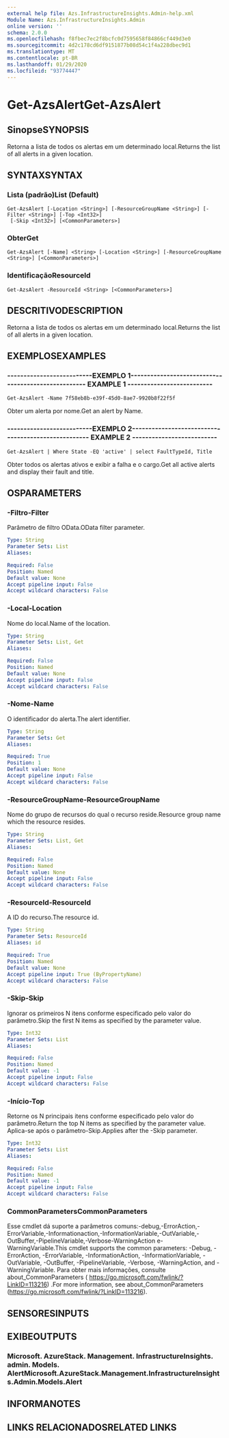 ```yaml
---
external help file: Azs.InfrastructureInsights.Admin-help.xml
Module Name: Azs.InfrastructureInsights.Admin
online version: ''
schema: 2.0.0
ms.openlocfilehash: f8fbec7ec2f8bcfc0d7595658f84866cf449d3e0
ms.sourcegitcommit: 4d2c178cd6df9151877b08d54c1f4a228dbec9d1
ms.translationtype: MT
ms.contentlocale: pt-BR
ms.lasthandoff: 01/29/2020
ms.locfileid: "93774447"
---
```

# <span data-ttu-id="ef0f2-101">Get-AzsAlert</span><span class="sxs-lookup"><span data-stu-id="ef0f2-101">Get-AzsAlert</span></span>

## <span data-ttu-id="ef0f2-102">Sinopse</span><span class="sxs-lookup"><span data-stu-id="ef0f2-102">SYNOPSIS</span></span>
<span data-ttu-id="ef0f2-103">Retorna a lista de todos os alertas em um determinado local.</span><span class="sxs-lookup"><span data-stu-id="ef0f2-103">Returns the list of all alerts in a given location.</span></span>

## <span data-ttu-id="ef0f2-104">SYNTAX</span><span class="sxs-lookup"><span data-stu-id="ef0f2-104">SYNTAX</span></span>

### <span data-ttu-id="ef0f2-105">Lista (padrão)</span><span class="sxs-lookup"><span data-stu-id="ef0f2-105">List (Default)</span></span>
```
Get-AzsAlert [-Location <String>] [-ResourceGroupName <String>] [-Filter <String>] [-Top <Int32>]
 [-Skip <Int32>] [<CommonParameters>]
```

### <span data-ttu-id="ef0f2-106">Obter</span><span class="sxs-lookup"><span data-stu-id="ef0f2-106">Get</span></span>
```
Get-AzsAlert [-Name] <String> [-Location <String>] [-ResourceGroupName <String>] [<CommonParameters>]
```

### <span data-ttu-id="ef0f2-107">Identificação</span><span class="sxs-lookup"><span data-stu-id="ef0f2-107">ResourceId</span></span>
```
Get-AzsAlert -ResourceId <String> [<CommonParameters>]
```

## <span data-ttu-id="ef0f2-108">DESCRITIVO</span><span class="sxs-lookup"><span data-stu-id="ef0f2-108">DESCRIPTION</span></span>
<span data-ttu-id="ef0f2-109">Retorna a lista de todos os alertas em um determinado local.</span><span class="sxs-lookup"><span data-stu-id="ef0f2-109">Returns the list of all alerts in a given location.</span></span>

## <span data-ttu-id="ef0f2-110">EXEMPLOS</span><span class="sxs-lookup"><span data-stu-id="ef0f2-110">EXAMPLES</span></span>

### <span data-ttu-id="ef0f2-111">--------------------------EXEMPLO 1--------------------------</span><span class="sxs-lookup"><span data-stu-id="ef0f2-111">-------------------------- EXAMPLE 1 --------------------------</span></span>
```
Get-AzsAlert -Name 7f58eb8b-e39f-45d0-8ae7-9920b8f22f5f
```

<span data-ttu-id="ef0f2-112">Obter um alerta por nome.</span><span class="sxs-lookup"><span data-stu-id="ef0f2-112">Get an alert by Name.</span></span>

### <span data-ttu-id="ef0f2-113">--------------------------EXEMPLO 2--------------------------</span><span class="sxs-lookup"><span data-stu-id="ef0f2-113">-------------------------- EXAMPLE 2 --------------------------</span></span>
```
Get-AzsAlert | Where State -EQ 'active' | select FaultTypeId, Title
```

<span data-ttu-id="ef0f2-114">Obter todos os alertas ativos e exibir a falha e o cargo.</span><span class="sxs-lookup"><span data-stu-id="ef0f2-114">Get all active alerts and display their fault and title.</span></span>

## <span data-ttu-id="ef0f2-115">OS</span><span class="sxs-lookup"><span data-stu-id="ef0f2-115">PARAMETERS</span></span>

### <span data-ttu-id="ef0f2-116">-Filtro</span><span class="sxs-lookup"><span data-stu-id="ef0f2-116">-Filter</span></span>
<span data-ttu-id="ef0f2-117">Parâmetro de filtro OData.</span><span class="sxs-lookup"><span data-stu-id="ef0f2-117">OData filter parameter.</span></span>

```yaml
Type: String
Parameter Sets: List
Aliases: 

Required: False
Position: Named
Default value: None
Accept pipeline input: False
Accept wildcard characters: False
```

### <span data-ttu-id="ef0f2-118">-Local</span><span class="sxs-lookup"><span data-stu-id="ef0f2-118">-Location</span></span>
<span data-ttu-id="ef0f2-119">Nome do local.</span><span class="sxs-lookup"><span data-stu-id="ef0f2-119">Name of the location.</span></span>

```yaml
Type: String
Parameter Sets: List, Get
Aliases: 

Required: False
Position: Named
Default value: None
Accept pipeline input: False
Accept wildcard characters: False
```

### <span data-ttu-id="ef0f2-120">-Nome</span><span class="sxs-lookup"><span data-stu-id="ef0f2-120">-Name</span></span>
<span data-ttu-id="ef0f2-121">O identificador do alerta.</span><span class="sxs-lookup"><span data-stu-id="ef0f2-121">The alert identifier.</span></span>

```yaml
Type: String
Parameter Sets: Get
Aliases: 

Required: True
Position: 1
Default value: None
Accept pipeline input: False
Accept wildcard characters: False
```

### <span data-ttu-id="ef0f2-122">-ResourceGroupName</span><span class="sxs-lookup"><span data-stu-id="ef0f2-122">-ResourceGroupName</span></span>
<span data-ttu-id="ef0f2-123">Nome do grupo de recursos do qual o recurso reside.</span><span class="sxs-lookup"><span data-stu-id="ef0f2-123">Resource group name which the resource resides.</span></span>

```yaml
Type: String
Parameter Sets: List, Get
Aliases: 

Required: False
Position: Named
Default value: None
Accept pipeline input: False
Accept wildcard characters: False
```

### <span data-ttu-id="ef0f2-124">-ResourceId</span><span class="sxs-lookup"><span data-stu-id="ef0f2-124">-ResourceId</span></span>
<span data-ttu-id="ef0f2-125">A ID do recurso.</span><span class="sxs-lookup"><span data-stu-id="ef0f2-125">The resource id.</span></span>

```yaml
Type: String
Parameter Sets: ResourceId
Aliases: id

Required: True
Position: Named
Default value: None
Accept pipeline input: True (ByPropertyName)
Accept wildcard characters: False
```

### <span data-ttu-id="ef0f2-126">-Skip</span><span class="sxs-lookup"><span data-stu-id="ef0f2-126">-Skip</span></span>
<span data-ttu-id="ef0f2-127">Ignorar os primeiros N itens conforme especificado pelo valor do parâmetro.</span><span class="sxs-lookup"><span data-stu-id="ef0f2-127">Skip the first N items as specified by the parameter value.</span></span>

```yaml
Type: Int32
Parameter Sets: List
Aliases: 

Required: False
Position: Named
Default value: -1
Accept pipeline input: False
Accept wildcard characters: False
```

### <span data-ttu-id="ef0f2-128">-Início</span><span class="sxs-lookup"><span data-stu-id="ef0f2-128">-Top</span></span>
<span data-ttu-id="ef0f2-129">Retorne os N principais itens conforme especificado pelo valor do parâmetro.</span><span class="sxs-lookup"><span data-stu-id="ef0f2-129">Return the top N items as specified by the parameter value.</span></span>
<span data-ttu-id="ef0f2-130">Aplica-se após o parâmetro-Skip.</span><span class="sxs-lookup"><span data-stu-id="ef0f2-130">Applies after the -Skip parameter.</span></span>

```yaml
Type: Int32
Parameter Sets: List
Aliases: 

Required: False
Position: Named
Default value: -1
Accept pipeline input: False
Accept wildcard characters: False
```

### <span data-ttu-id="ef0f2-131">CommonParameters</span><span class="sxs-lookup"><span data-stu-id="ef0f2-131">CommonParameters</span></span>
<span data-ttu-id="ef0f2-132">Esse cmdlet dá suporte a parâmetros comuns:-debug,-ErrorAction,-ErrorVariable,-Informationaction,-InformationVariable,-OutVariable,-OutBuffer,-PipelineVariable,-Verbose-WarningAction e-WarningVariable.</span><span class="sxs-lookup"><span data-stu-id="ef0f2-132">This cmdlet supports the common parameters: -Debug, -ErrorAction, -ErrorVariable, -InformationAction, -InformationVariable, -OutVariable, -OutBuffer, -PipelineVariable, -Verbose, -WarningAction, and -WarningVariable.</span></span> <span data-ttu-id="ef0f2-133">Para obter mais informações, consulte about_CommonParameters ( https://go.microsoft.com/fwlink/?LinkID=113216) .</span><span class="sxs-lookup"><span data-stu-id="ef0f2-133">For more information, see about_CommonParameters (https://go.microsoft.com/fwlink/?LinkID=113216).</span></span>

## <span data-ttu-id="ef0f2-134">SENSORES</span><span class="sxs-lookup"><span data-stu-id="ef0f2-134">INPUTS</span></span>

## <span data-ttu-id="ef0f2-135">EXIBE</span><span class="sxs-lookup"><span data-stu-id="ef0f2-135">OUTPUTS</span></span>

### <span data-ttu-id="ef0f2-136">Microsoft. AzureStack. Management. InfrastructureInsights. admin. Models. Alert</span><span class="sxs-lookup"><span data-stu-id="ef0f2-136">Microsoft.AzureStack.Management.InfrastructureInsights.Admin.Models.Alert</span></span>

## <span data-ttu-id="ef0f2-137">INFORMA</span><span class="sxs-lookup"><span data-stu-id="ef0f2-137">NOTES</span></span>

## <span data-ttu-id="ef0f2-138">LINKS RELACIONADOS</span><span class="sxs-lookup"><span data-stu-id="ef0f2-138">RELATED LINKS</span></span>

